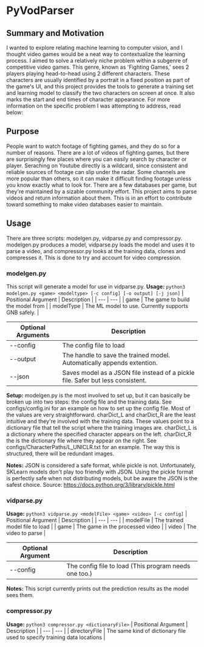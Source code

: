 # PyVodParser

## Summary and Motivation
I wanted to explore relating machine learning to computer vision, and I thought video games would be a neat way to contextualize the learning process. I aimed to solve a relatively niche problem within a subgenre of competitive video games. This genre, known as 'Fighting Games,' sees 2 players playing head-to-head using 2 different characters. These characters are usually identified by a portrait in a fixed position as part of the game's UI, and this project provides the tools to generate a training set and learning model to classify the two characters on screen at once. It also marks the start and end times of character appearance.
For more information on the specific problem I was attempting to address, read below:

## Purpose
People want to watch footage of fighting games, and they do so for a number of reasons. There are a lot of videos of fighting games, but there are surprisingly few places where you can easily search by character or player. Seraching on Youtube directly is a wildcard, since consistent and reliable sources of footage can slip under the radar. Some channels are more popular than others, so it can make it difficult finding footage unless you know exactly what to look for. There are a few databases per game, but they're maintained by a sizable community effort.
This project aims to parse videos and return information about them. This is in an effort to contribute toward something to make video databases easier to maintain.

## Usage
There are three scripts: modelgen.py, vidparse.py and compressor.py. modelgen.py produces a model, vidparse.py loads the model and uses it to parse a video, and compressor.py looks at the training data, clones and compresses it. This is done to try and account for video compression.

### modelgen.py
This script will generate a model for use in vidparse.py.
**Usage:**
`python3 modelgen.py <game> <modeltype> [-c config] [-o output] [-j json]`
| Positional Argument | Description |
| --- | --- |
| game | The game to build the model from |
| modelType | The ML model to use. Currently supports GNB safely. |

| Optional Arguments | Description |
| --- | --- |
| --config | The config file to load |
| --output | The handle to save the trained model. Automatically appends extention. |
| --json | Saves model as a JSON file instead of a pickle file. Safer but less consistent. |

**Setup:**
modelgen.py is the most involved to set up, but it can basically be broken up into two steps: the config file and the training data.
See configs/config.ini for an example on how to set up the config file. Most of the values are very straightforward.
charDict_L and charDict_R are the least intuitive and they're involved with the training data. These values point to a dictionary file that tell the script where the training images are. charDict_L is a dictionary where the specified character appears on the left. charDict_R the is the dictionary file where they appear on the right.
See configs/CharacterPaths/L_UNICLR.txt for an example. The way this is structured, there will be redundant images.

**Notes:**
JSON is considered a safe format, while pickle is not. Unfortunately, SKLearn models don't play too friendly with JSON. Using the pickle format is perfectly safe when not distributing models, but be aware the JSON is the safest choice. Source: https://docs.python.org/3/library/pickle.html


### vidparse.py
**Usage:**
`python3 vidparse.py <modelFile> <game> <video> [-c config]`
| Positional Argument | Description |
| --- | --- |
| modelFile | The trained model file to load |
| game | The game in the processed video |
| video | The video to parse |

| Optional Argument | Description |
| --- | --- |
| --config | The config file to load (This program needs one too.) |

**Notes:**
This script currently prints out the prediction results as the model sees them.

### compressor.py
**Usage:**
`python3 compressor.py <dictionaryFile>`
| Positional Argument | Description |
| --- | --- |
| directoryFile | The same kind of dictionary file used to specify training data locations |
